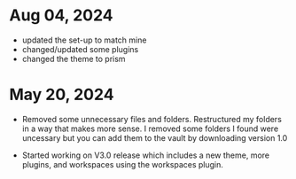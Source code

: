 # Aug 04, 2024
* updated the set-up to match mine
* changed/updated some plugins
* changed the theme to prism

# May 20, 2024
* Removed some unnecessary files and folders. Restructured my folders in a way that makes more sense. I removed some folders I found were uncessary but you can
add them to the vault by downloading version 1.0

* Started working on V3.0 release which includes a new theme, more plugins, and workspaces using the workspaces plugin. 
